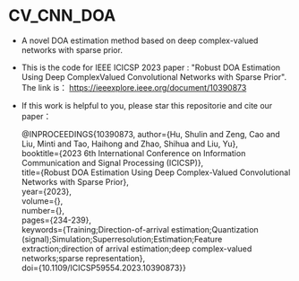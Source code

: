 # CV_CNN_DOA
- A novel DOA estimation method based on deep complex-valued networks with sparse prior.

- This is the code for IEEE ICICSP 2023 paper : "Robust DOA Estimation Using Deep ComplexValued Convolutional Networks with Sparse Prior". The link is： https://ieeexplore.ieee.org/document/10390873
- If this work is helpful to you, please star this  repositorie and cite our paper：

  @INPROCEEDINGS{10390873,
  author={Hu, Shulin and Zeng, Cao and Liu, Minti and Tao, Haihong and Zhao, Shihua and Liu, Yu},  
  booktitle={2023 6th International Conference on Information Communication and Signal Processing (ICICSP)},  
  title={Robust DOA Estimation Using Deep Complex-Valued Convolutional Networks with Sparse Prior},  
  year={2023},  
  volume={},  
  number={},  
  pages={234-239},  
  keywords={Training;Direction-of-arrival estimation;Quantization (signal);Simulation;Superresolution;Estimation;Feature extraction;direction of arrival estimation;deep complex-valued networks;sparse representation},  
  doi={10.1109/ICICSP59554.2023.10390873}}  


